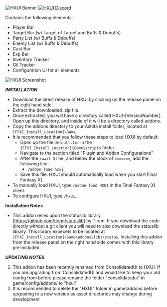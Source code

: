 ![HXUI Banner](https://user-images.githubusercontent.com/124013059/220467961-2bcd7ec4-02bc-4ef1-92c5-1ddd98cfc0ac.png)
[![HXUI Discord](https://user-images.githubusercontent.com/124013059/220468014-bb680d46-3083-452e-803f-20f1385c7e72.png)](https://discord.gg/qepeymYw9y)

Contains the following elements:
* Player Bar
* Target Bar (w/ Target of Target and Buffs & Debuffs)
* Party List (w/ Buffs & Debuffs)
* Enemy List (w/ Buffs & Debuffs)
* Cast Bar
* Exp Bar
* Inventory Tracker
* Gil Tracker
* Configuration UI for all elements

![HXUI Screenshot](https://user-images.githubusercontent.com/124013059/220468124-38323cf6-f6a8-40f8-860c-4420f9632130.png)

***INSTALLATION***
* Download the latest release of HXUI by clicking on the release panel on the right hand side.
* Extract the downloaded .zip file.
* Once extracted, you will have a directory called HXUI-[VersionNumber].  Open up this directory, and inside of it will be a directory called addons.
* Copy the addons directory to your Ashita install folder, located at `[FFXI_Install_Location]\Game`.
* It is recommended that you follow these steps to load HXUI by default:
    * Open up the file `default.txt` in the `[FFXI_Install_Location]\Game\scripts` folder.
    * Navigate to the section titled "Plugin and Addon Configurations"
    * After the `/wait 3` line, and below the block of `=======`, add the following line:
        * `/addon load hxui`
    * Save this file.  HXUI should automatically load when you start Final Fantasy XI.
* To manually load HXUI, type `/addon load HXUI` in the Final Fantasy XI client.
* To configure HXUI, type `/hxui`.

**Installation Notes**
* This addon relies upon the statuslib library [https://github.com/tirem/statuslib] by Tirem. If you download the code directly without a git client you will need to also download the statuslib library. This library expecets to be located at `[FFXI_Install_Location]\Game\addons\libs\status`. Installing this addon from the release panel on the right hand side comes with this library pre-included.

***UPDATING NOTES***
1) This addon has been recently renamed from ConsolidatedUI to HXUI. If you are upgrading from ConsolidatedUI and would like to keep your old config from before please rename the folder "consolidatedui" in game/config/addons/ to "hxui"
2) It is recommended to delete the "HXUI" folder in game/addons before upgrading to a new version as asset directories may change during development

